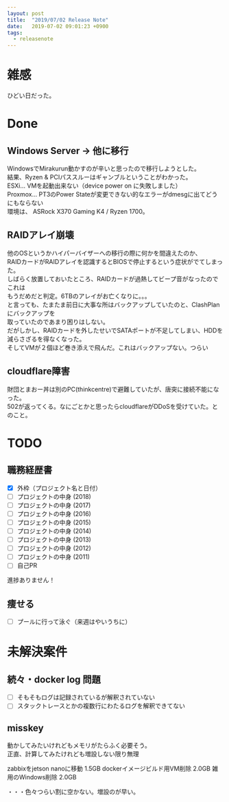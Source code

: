 ```yaml
---
layout: post
title:  "2019/07/02 Release Note"
date:   2019-07-02 09:01:23 +0900
tags:
  - releasenote
---
```

# 雑感

ひどい日だった。

# Done

## Windows Server -> 他に移行

WindowsでMirakurun動かすのが辛いと思ったので移行しようとした。  
結果、Ryzen & PCIパススルーはギャンブルということがわかった。  
ESXi… VMを起動出来ない（device power on に失敗しました）   
Proxmox... PT3のPower Stateが変更できない的なエラーがdmesgに出てどうにもならない  
環境は、 ASRock X370 Gaming K4 / Ryzen 1700。 

## RAIDアレイ崩壊

他のOSというかハイパーバイザーへの移行の際に何かを間違えたのか、  
RAIDカードがRAIDアレイを認識するとBIOSで停止するという症状がでてしまった。  
しばらく放置しておいたところ、RAIDカードが過熱してビープ音がなったのでこれは  
もうだめだと判定。6TBのアレイがお亡くなりに。。。  
と言っても、たまたま前日に大事な所はバックアップしていたのと、ClashPlanにバックアップを   
取っていたのであまり困りはしない。  
だがしかし、RAIDカードを外したせいでSATAポートが不足してしまい、HDDを減らさざるを得なくなった。  
そしてVMが２個ほど巻き添えで飛んだ。これはバックアップない。つらい

## cloudflare障害

財団とまおー丼は別のPC(thinkcentre)で避難していたが、唐突に接続不能になった。  
502が返ってくる。なにごとかと思ったらcloudflareがDDoSを受けていた。とのこと。

# TODO 

## 職務経歴書

- [x] 外枠（プロジェクト名と日付）
- [ ] プロジェクトの中身 (2018)
- [ ] プロジェクトの中身 (2017)
- [ ] プロジェクトの中身 (2016)
- [ ] プロジェクトの中身 (2015)
- [ ] プロジェクトの中身 (2014)
- [ ] プロジェクトの中身 (2013)
- [ ] プロジェクトの中身 (2012)
- [ ] プロジェクトの中身 (2011)
- [ ] 自己PR

進捗ありません！

## 痩せる

- [ ] プールに行って泳ぐ（来週はやいうちに）

# 未解決案件

## 続々・docker log 問題

- [ ] そもそもログは記録されているが解釈されていない
- [ ] スタックトレースとかの複数行にわたるログを解釈できてない

## misskey

動かしてみたいけれどもメモリがたらふく必要そう。  
正直、計算してみたけれども増設しない限り無理

zabbixをjetson nanoに移動    1.5GB
dockerイメージビルド用VM削除   2.0GB
雑用のWindows削除            2.0GB

・・・色々つらい割に空かない。増設のが早い。


